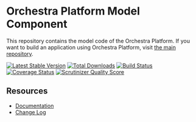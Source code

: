 Orchestra Platform Model Component
==============

This repository contains the model code of the Orchestra Platform. If you want to build an application using Orchestra Platform, visit [the main repository](https://github.com/orchestral/platform).

[![Latest Stable Version](https://poser.pugx.org/orchestra/model/v/stable.png)](https://packagist.org/packages/orchestra/model)
[![Total Downloads](https://poser.pugx.org/orchestra/model/downloads.png)](https://packagist.org/packages/orchestra/model)
[![Build Status](https://travis-ci.org/orchestral/model.svg?branch=master)](https://travis-ci.org/orchestral/model)
[![Coverage Status](https://coveralls.io/repos/orchestral/model/badge.png?branch=master)](https://coveralls.io/r/orchestral/model?branch=master)
[![Scrutinizer Quality Score](https://scrutinizer-ci.com/g/orchestral/model/badges/quality-score.png?b=master)](https://scrutinizer-ci.com/g/orchestral/model/)

## Resources

* [Documentation](http://orchestraplatform.com/docs/latest/components/model)
* [Change Log](http://orchestraplatform.com/docs/latest/components/model/changes#v3-0)
